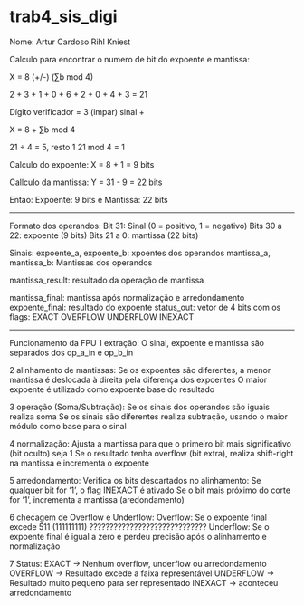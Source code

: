 # trab4_sis_digi
Nome: Artur Cardoso Rihl Kniest

Calculo para encontrar o numero de bit do expoente e mantissa:

X = 8 (+/-) (∑b mod 4)

2 + 3 + 1 + 0 + 6 + 2 + 0 + 4 + 3 = 21

Dígito verificador = 3 (impar) sinal +

X = 8 + ∑b mod 4

21 ÷ 4 = 5, resto 1
21 mod 4 = 1


Calculo do expoente:
X = 8 + 1 = 9 bits

Callculo da mantissa:
Y = 31 - 9 = 22 bits

Entao: Expoente: 9 bits e Mantissa: 22 bits

-------------------------------------------

Formato dos operandos:
Bit 31: Sinal (0 = positivo, 1 = negativo)
Bits 30 a 22: expoente (9 bits)
Bits 21 a 0: mantissa (22 bits)

Sinais:
expoente_a, expoente_b: xpoentes dos operandos
mantissa_a, mantissa_b: Mantissas dos operandos

mantissa_result: resultado da operação de mantissa

mantissa_final: mantissa após normalização e arredondamento
expoente_final: resultado do expoente
status_out: vetor de 4 bits com os flags: EXACT OVERFLOW UNDERFLOW INEXACT

-------------------------------------------
Funcionamento da FPU
1 extração:
O sinal, expoente e mantissa são separados dos op_a_in e op_b_in

2 alinhamento de mantissas:
Se os expoentes são diferentes, a menor mantissa é deslocada à direita pela diferença dos expoentes
O maior expoente é utilizado como expoente base do resultado

3 operação (Soma/Subtração):
Se os sinais dos operandos são iguais realiza soma
Se os sinais são diferentes realiza subtração, usando o maior módulo como base para o sinal

4 normalização:
Ajusta a mantissa para que o primeiro bit mais significativo (bit oculto) seja 1
Se o resultado tenha overflow (bit extra), realiza shift-right na mantissa e incrementa o expoente

5 arredondamento:
Verifica os bits descartados no alinhamento:
Se qualquer bit for ‘1’, o flag INEXACT é ativado
Se o bit mais próximo do corte for ‘1’, incrementa a mantissa (aredondamento)

6 checagem de Overflow e Underflow:
Overflow: Se o expoente final excede 511 (111111111) ?????????????????????????????
Underflow: Se o expoente final é igual a zero e perdeu precisão após o alinhamento e normalização

7 Status:
EXACT → Nenhum overflow, underflow ou arredondamento
OVERFLOW → Resultado excede a faixa representável
UNDERFLOW → Resultado muito pequeno para ser representado
INEXACT → aconteceu arredondamento



